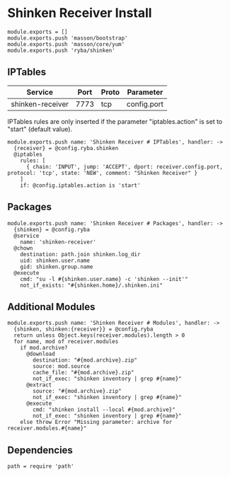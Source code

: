 
# Shinken Receiver Install

    module.exports = []
    module.exports.push 'masson/bootstrap'
    module.exports.push 'masson/core/yum'
    module.exports.push 'ryba/shinken'

## IPTables

| Service          | Port  | Proto | Parameter       |
|------------------|-------|-------|-----------------|
| shinken-receiver | 7773  |  tcp  |   config.port   |

IPTables rules are only inserted if the parameter "iptables.action" is set to
"start" (default value).

    module.exports.push name: 'Shinken Receiver # IPTables', handler: ->
      {receiver} = @config.ryba.shinken
      @iptables
        rules: [
          { chain: 'INPUT', jump: 'ACCEPT', dport: receiver.config.port, protocol: 'tcp', state: 'NEW', comment: "Shinken Receiver" }
        ]
        if: @config.iptables.action is 'start'

## Packages

    module.exports.push name: 'Shinken Receiver # Packages', handler: ->
      {shinken} = @config.ryba
      @service
        name: 'shinken-receiver'
      @chown
        destination: path.join shinken.log_dir
        uid: shinken.user.name
        gid: shinken.group.name
      @execute
        cmd: "su -l #{shinken.user.name} -c 'shinken --init'"
        not_if_exists: "#{shinken.home}/.shinken.ini"

## Additional Modules

    module.exports.push name: 'Shinken Receiver # Modules', handler: ->
      {shinken, shinken:{receiver}} = @config.ryba
      return unless Object.keys(receiver.modules).length > 0
      for name, mod of receiver.modules
        if mod.archive?
          @download
            destination: "#{mod.archive}.zip"
            source: mod.source
            cache_file: "#{mod.archive}.zip"
            not_if_exec: "shinken inventory | grep #{name}"
          @extract
            source: "#{mod.archive}.zip"
            not_if_exec: "shinken inventory | grep #{name}"
          @execute
            cmd: "shinken install --local #{mod.archive}"
            not_if_exec: "shinken inventory | grep #{name}"
        else throw Error "Missing parameter: archive for receiver.modules.#{name}"

## Dependencies

    path = require 'path'
